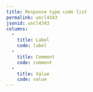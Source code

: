 ```yaml
---
title: Response type code list
permalink: uncl4343
jsonid: uncl4343
columns:
  - 
    title: Label
    code: label
  - 
    title: Comment
    code: comment
  - 
    title: Value
    code: value
---
```

